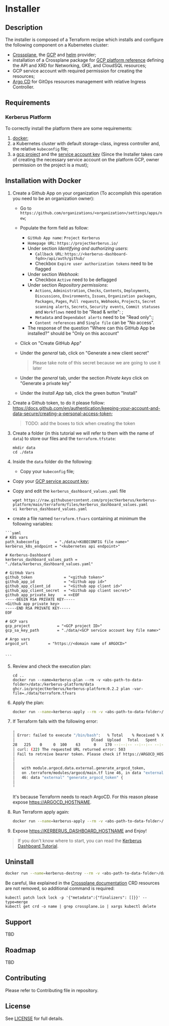 # Installer

## Description

The installer is composed of a Terraform recipe which installs and configure the following component on a Kubernetes cluster:

- [Crossplane](https://github.com/crossplane/crossplane), the [GCP](https://github.com/crossplane/provider-gcp) and [helm](https://github.com/crossplane-contrib/provider-helm) provider;
- installation of a Crossplane package for [GCP platform reference](https://github.com/idallaserra/platform-ref-gcp) defining the API and XRD for Networking, GKE, and CloudSQL resources;
- GCP service account with required permission for creating the resources;
- [Argo CD](https://argoproj.github.io/projects/argo-cd) for GitOps resources management with relative Ingress Controller.


## Requirements

### Kerberus Platform

To correctly install the platform there are some requirements:

1. [docker](https://www.docker.com/);
2. a Kubernetes cluster with default storage-class, ingress controller and, the relative `kubeconfig` file;
3. a [gcp project](https://cloud.google.com/resource-manager/docs/creating-managing-projects) and the [service account key](https://cloud.google.com/iam/docs/creating-managing-service-account-keys) (Since the Installer takes care of creating the necessary service account on the platform GCP, owner permission on the project is a must);

## Installation with Docker

1. Create a Github App on your organization (To accomplish this operation you need to be an organization owner):

    * Go to `https://github.com/organizations/<organization>/settings/apps/new`;

    * Populate the form field as follow:

      * `GitHub App name`: `Project Kerberus`
      * `Homepage URL`: `https://projectkerberus.io/`
      * Under section *Identifying and authorizing users*: 
        * `Callback URL`: `https://<kerberus-dashboard-fqdn>/api/auth/github/`
        * Checkbox `Expire user authorization tokens` need to be flagged
      * Under section *Webhook*:
        * Checkbox `Active` need to be deflagged
      * Under section *Repository permissions*:
        * `Actions`, `Administration`, `Checks`, `Contents`, `Deployments`, `Discussions`, `Environments`, `Issues`, `Organization packages`, `Packages`, `Pages`, `Pull requests`, `Webhooks`, `Projects`, `Secret scanning alerts`, `Secrets`, `Security events`, `Commit statuses` and `Workflows` need to be "Read & write": ;
        * `Metadata` and `Dependabot alerts` need to be "Read only":;
        * `Content references` and `Single file` can be "No access".
      * The response of the question "Where can this GitHub App be installed?" should be "Only on this account"

    * Click on "Create GitHub App"

    * Under the *general* tab, click on "Generate a new client secret"

      > Please take note of this secret because we are going to use it later

    * Under the *general* tab, under the section *Private keys* click on "Generate a private key"

    * Under the *Install App* tab, click the green button "Install"

2. Create a Github token, to do it please follow: https://docs.github.com/en/authentication/keeping-your-account-and-data-secure/creating-a-personal-access-token;
   
   > TODO: add the boxes to tick when creating the token

3. Create a folder (in this tutorial we will refer to them with the name of `data`) to store our files and the `terraform.tfstate`:

    ```shell
    mkdir data
    cd ./data
    ```

4. Inside the `data` folder do the following:

   * Copy your  `kubeconfig` file;

  * Copy your [GCP service account key](https://cloud.google.com/iam/docs/creating-managing-service-account-keys);

   * Copy and edit the `kerberus_dashboard_values.yaml` file
     ```shell
     wget https://raw.githubusercontent.com/projectkerberus/kerberus-platform/main/terraform/files/kerberus_dashboard_values.yaml
     vi kerberus_dashboard_values.yaml
     ```

   * create a file named `terraform.tfvars` containing at minimum the following variables:

    ```yaml
    # K8S vars
    path_kubeconfig       = "./data/<KUBECONFIG file name>"
    kerberus_k8s_endpoint = "<kubernetes api endpoint>"
   
    # Kerberus-Dashboard
    kerberus_dashboard_values_path = "./data/kerberus_dashboard_values.yaml"

    # GitHub Vars 
    github_token              = "<github token>"
    github_app_id             = "<Github app id>"
    github_app_client_id      = "<Github app client id>"
    github_app_client_secret  = "<Github app client secret>"
    github_app_private_key    = <<EOF
    -----BEGIN RSA PRIVATE KEY-----
    <Github app private key>
    -----END RSA PRIVATE KEY-----
    EOF

    # GCP vars
    gcp_project            = "<GCP project ID>"
    gcp_sa_key_path        = "./data/<GCP service account key file name>"
   
    # Argo vars
    argocd_url         = "https://<domain name of ARGOCD>"
   

    ```

5. Review and check the execution plan:

    ```shell
    cd ..
    docker run --name=kerberus-plan --rm -v <abs-path-to-data-folder>/data:/kerberus-platform/data ghcr.io/projectkerberus/kerberus-platform:0.2.2 plan -var-file=./data/terraform.tfvars
    ```

6. Apply the plan:

    ```bash
    docker run --name=kerberus-apply --rm -v <abs-path-to-data-folder>/data:/kerberus-platform/data ghcr.io/projectkerberus/kerberus-platform:0.2.2 apply --auto-approve -var-file=./data/terraform.tfvars -state=./data/terraform.tfstate
    ```

7. If Terraform fails with the following error:
    ```bash
    ╷
    │ Error: failed to execute "/bin/bash":   % Total    % Received % Xferd  Average Speed   Time    Time     Time  Current
    │                                  Dload  Upload   Total   Spent    Left  Speed
    28   225    0     0  100    63      0    170 --:--:-- --:--:-- --:--:--   170
    │ curl: (22) The requested URL returned error: 503
    │ Fail to retreive bearer token. Please check if https://ARGOCD_HOSTNAME is a valid endpoint
    │
    │
    │   with module.argocd.data.external.generate_argocd_token,
    │   on .terraform/modules/argocd/main.tf line 46, in data "external" "generate_argocd_token":
    │   46: data "external" "generate_argocd_token" {
    │
    ╵
    ```
    It's because Terraform needs to reach ArgoCD. For this reason please expose <https://ARGOCD_HOSTNAME>.

8. Run Terraform apply again:

    ```bash
    docker run --name=kerberus-apply --rm -v <abs-path-to-data-folder>/data:/kerberus-platform/data ghcr.io/projectkerberus/kerberus-platform:0.2.2 apply --auto-approve -var-file=./data/terraform.tfvars -state=./data/terraform.tfstate
    ```

9. Expose <https://KERBERUS_DASHBOARD_HOSTNAME> and Enjoy! 

> If you don't know where to start, you can read the [Kerberus Dashboard Tutorial](https://github.com/projectkerberus/kerberus-dashboard/blob/main/docs/TUTORIAL.md).

## Uninstall

```bash
docker run --name=kerberus-destroy --rm -v <abs-path-to-data-folder>/data:/kerberus-platform/data ghcr.io/projectkerberus/kerberus-platform:0.2.2 destroy --auto-approve -var-file=./data/terraform.tfvars -state=./data/terraform.tfstate
```

Be careful, like explained in the [Crossplane documentation](https://crossplane.io/docs/v1.0/getting-started/install-configure.html#install-crossplane-cli) CRD resources are not removed, so additional command is required:

```shell
kubectl patch lock lock -p '{"metadata":{"finalizers": []}}' --type=merge
kubectl get crd -o name | grep crossplane.io | xargs kubectl delete
```
## Support

TBD
## Roadmap

TBD
## Contributing

Please refer to Contributing file in repository.

## License

See [LICENSE](./LICENSE) for full details.
